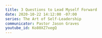 ```yaml
---
title: 3 Questions to Lead Myself Forward
date: 2020-10-22 14:12:00 -07:00
series: The Art of Self-Leadership
communicator: Pastor Jason Graves
youtube_id: Ko80XZ7xegQ
---
```


